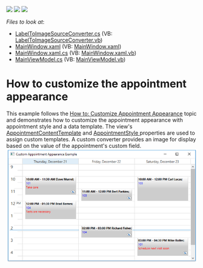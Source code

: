 <!-- default badges list -->
![](https://img.shields.io/endpoint?url=https://codecentral.devexpress.com/api/v1/VersionRange/128655874/17.1.6%2B)
[![](https://img.shields.io/badge/Open_in_DevExpress_Support_Center-FF7200?style=flat-square&logo=DevExpress&logoColor=white)](https://supportcenter.devexpress.com/ticket/details/T545892)
[![](https://img.shields.io/badge/📖_How_to_use_DevExpress_Examples-e9f6fc?style=flat-square)](https://docs.devexpress.com/GeneralInformation/403183)
<!-- default badges end -->
<!-- default file list -->
*Files to look at*:

* [LabelToImageSourceConverter.cs](./CS/CustomizeAppointmentExample/Converters/LabelToImageSourceConverter.cs) (VB: [LabelToImageSourceConverter.vb](./VB/CustomizeAppointmentExample/Converters/LabelToImageSourceConverter.vb))
* [MainWindow.xaml](./CS/CustomizeAppointmentExample/MainWindow.xaml) (VB: [MainWindow.xaml](./VB/CustomizeAppointmentExample/MainWindow.xaml))
* [MainWindow.xaml.cs](./CS/CustomizeAppointmentExample/MainWindow.xaml.cs) (VB: [MainWindow.xaml.vb](./VB/CustomizeAppointmentExample/MainWindow.xaml.vb))
* [MainViewModel.cs](./CS/CustomizeAppointmentExample/ViewModel/MainViewModel.cs) (VB: [MainViewModel.vb](./VB/CustomizeAppointmentExample/ViewModel/MainViewModel.vb))
<!-- default file list end -->
# How to customize the appointment appearance


This example follows the <a href="http://help.devexpress.com/#WPF/CustomDocument116758">How to: Customize Appointment Appearance</a> topic and demonstrates how to customize the appointment appearance with appointment style and a data template. The view's <a href="http://help.devexpress.com/#WPF/DevExpressXpfSchedulingDayViewBase_AppointmentContentTemplatetopic">AppointmentContentTemplate</a> and <a href="http://help.devexpress.com/#WPF/DevExpressXpfSchedulingDayViewBase_AppointmentStyletopic">AppointmentStyle </a>properties are used to assign custom templates. A custom converter provides an image for display based on the value of the appointment's custom field.<br><img src="https://raw.githubusercontent.com/DevExpress-Examples/how-to-customize-the-appointment-appearance-t545892/17.1.6+/media/8ab28532-1506-4694-9d11-f9988f99b956.png">

<br/>


